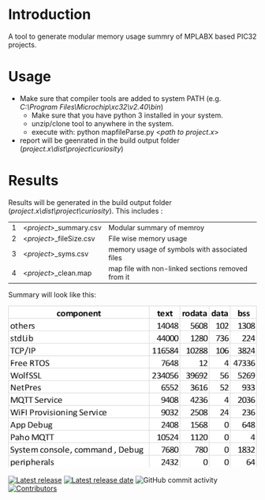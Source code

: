 # Introduction

A tool to generate modular memory usage summry of MPLABX based PIC32 projects.

# Usage

- Make sure that compiler tools are added to system PATH (e.g. _C:\Program Files\Microchip\xc32\v2.40\bin_)
  - Make sure that you have python 3 installed in your system.
  - unzip/clone tool to anywhere in the system.
  - execute with: python mapfileParse.py <_path to project.x_>
- report will be geenrated in the build output folder (_project.x\dist\project\curiosity_)

# Results

Results will be generated in the build output folder (_project.x\dist\project\curiosity_). This includes :

|     |                           |                                                   |
| --- | ------------------------- | ------------------------------------------------- |
| 1   | <_project_>\_summary.csv  | Modular summary of memroy                         |
| 2   | <_project_>\_fileSize.csv | File wise memory usage                            |
| 3   | <_project_>\_syms.csv     | memory usage of symbols with associated files     |
| 4   | <_project_>\_clean.map    | map file with non-linked sections removed from it |

Summary will look like this:

![](docs/images/report.png)

[![Latest release](https://img.shields.io/github/release/vppillai/MPLABXMemoryAnalyzer.svg)](https://github.com/vppillai/MPLABXMemoryAnalyzer/releases/latest)
[![Latest release date](https://img.shields.io/github/release-date/vppillai/MPLABXMemoryAnalyzer.svg)](https://github.com/vppillai/MPLABXMemoryAnalyzer/releases/latest)
![GitHub commit activity](https://img.shields.io/github/commit-activity/y/vppillai/MPLABXMemoryAnalyzer)
[![Contributors](https://img.shields.io/github/contributors-anon/vppillai/MPLABXMemoryAnalyzer.svg)]()
